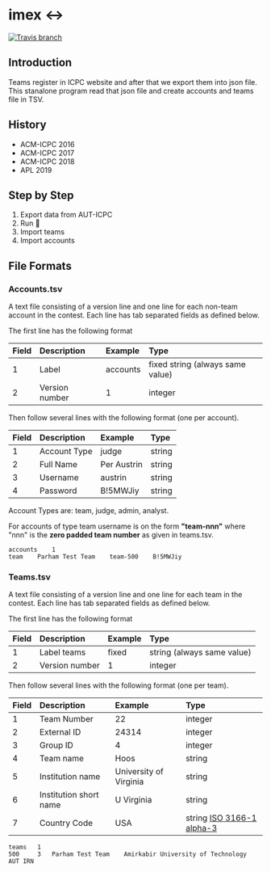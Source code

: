 # imex :left_right_arrow:
[![Travis branch](https://img.shields.io/travis/com/AUT-CEIT-SSC/ICPC-imex/master.svg?style=flat-square)](https://travis-ci.com/AUT-CEIT-SSC/ICPC-imex)

## Introduction
Teams register in ICPC website and after that we export them into json file. This stanalone program read that json file
and create accounts and teams file in TSV.

## History
- ACM-ICPC 2016
- ACM-ICPC 2017
- ACM-ICPC 2018
- APL 2019

## Step by Step
1. Export data from AUT-ICPC
2. Run :runner:
3. Import teams
4. Import accounts

## File Formats
### Accounts.tsv

A text file consisting of a version line and one line for each non-team account in the contest. Each line has tab separated fields as defined below.

The first line has the following format

| Field | Description |	Example | Type |
|:----- |:----------- |:------- |:---- |
| 1     | Label | accounts | fixed string (always same value) |
| 2	| Version number | 1 | integer |

Then follow several lines with the following format (one per account).

| Field | Description |	Example | Type |
|:----- |:----------- |:------- |:---- |
| 1     | Account Type | judge | string |
| 2     | Full Name | Per Austrin | string |
| 3     | Username | austrin | string |
| 4     | Password | B!5MWJiy | string |

Account Types are: team, judge, admin, analyst.

For accounts of type team username is on the form **"team-nnn"** where "nnn" is the **zero padded team number** as given in teams.tsv.

```tsv
accounts	1
team	Parham Test Team	team-500	B!5MWJiy
```

### Teams.tsv

A text file consisting of a version line and one line for each team in the contest. Each line has tab separated fields as defined below.

The first line has the following format

| Field | Description | Example | Type |
|:----- |:----------- |:------- |:---- |
| 1     | Label	teams | fixed | string (always same value) |
| 2     | Version number | 1 | integer |

Then follow several lines with the following format (one per team).

| Field | Description | Example | Type |
|:----- |:----------- |:------- |:---- |
| 1     | Team Number | 22 | integer |
| 2     | External ID | 24314 | integer |
| 3     | Group ID | 4 | integer |
| 4     | Team name | Hoos | string |
| 5     | Institution name | University of Virginia | string |
| 6     | Institution short name | U Virginia | string |
| 7     | Country Code | USA | string [ISO 3166-1 alpha-3](http://www.nationsonline.org/oneworld/country_code_list.htm) |

```tsv
teams	1
500		3	Parham Test Team	Amirkabir University of Technology	AUT	IRN
```
